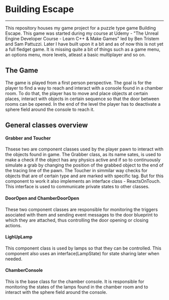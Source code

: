 # Building Escape
---
This repository houses my game project for a puzzle type game Building Escape. This game was started during my course at Udemy - "The Unreal Engine Developer Course - Learn C++ & Make Games" led by Ben Tristem and Sam Pattuzzi. Later I have built upon it a bit and as of now this is not yet a full fledget game. It is missing quite a bit of things such as a game menu, an options menu, more levels, atleast a basic multiplayer and so on.

## The Game
The game is played from a first person perspective. The goal is for the player to find a way to reach and interact with a console found in a chamber room. To do that, the player has to move and place objects at certain places, interact with objects in certain sequence so that the door between rooms can be opened. In the end of the level the player has to deactivate a sphere field around the console to reach it.

## General classes overview
#### Grabber and Toucher 
Thsese two are component classes used by the player pawn to interact with the objects found in game. 
The Grabber class, as its name sates, is used to make a check if the object has any physics active and if so to continuously simulate a grab by changing the position of the grabbed object to the end of the tracing line of the pawn.
The Toucher in simmilar way checks for objects that are of certain type and are marked with specific tag. But for this component to work it also implements an interface class - ReactsOnTouch. This interface is used to communicate private states to other classes.

#### DoorOpen and ChamberDoorOpen
These two component classes are responsible for monitoring the triggers asociated with them and sending event messages to the door blueprint to which they are attached, thus controlling the door opening or closing actions.

#### LighUpLamp
This component class is used by lamps so that they can be controlled. This component also uses an interface(LampState) for state sharing later when needed.

#### ChamberConsole
This is the base class for the chamber console. It is responsible for monitoring the states of the lamps found in the chamber room and to interact with the sphere field around the console.